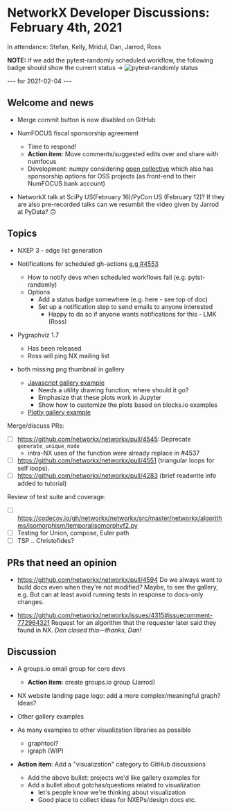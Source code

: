 # NetworkX Developer Discussions:  February 4th, 2021

In attendance: Stefan, Kelly, Mridul, Dan, Jarrod, Ross

**NOTE:** if we add the pytest-randomly scheduled workflow, the following badge should show the current status ->
![pytest-randomly status](https://github.com/networkx/networkx/workflows/.github/workflows/pytest-randomly.yml/badge.svg)

--- for 2021-02-04 ---

## Welcome and news

- Merge commit button is now disabled on GitHub

- NumFOCUS fiscal sponsorship agreement
  * Time to respond!
  * **Action item**: Move comments/suggested edits over and share with numfocus
  * Development: numpy considering [open collective](https://opencollective.com/) which also has sponsorship options for OSS projects (as front-end to their NumFOCUS bank account)
  
- NetworkX talk at SciPy US(February 16)/PyCon US (February 12)? If they are also pre-recorded talks can we resumbit the video given by Jarrod at PyData? 🙃

## Topics

- NXEP 3 - edge list generation

- Notifications for scheduled gh-actions [e.g #4553](https://github.com/networkx/networkx/pull/4553)
  * How to notify devs when scheduled workflows fail (e.g. pytst-randomly)
  * Options
    - Add a status badge somewhere (e.g. here - see top of doc)
    - Set up a notification step to send emails to anyone interested
      * Happy to do so if anyone wants notifications for this - LMK (Ross)

- Pygraphviz 1.7
  * Has been released
  * Ross will ping NX mailing list

- both missing png thumbnail in gallery
  * [Javascript gallery example](https://github.com/networkx/networkx/pull/4571)
    - Needs a utility drawing function; where should it go?
    - Emphasize that these plots work in Jupyter
    - Show how to customize the plots based on blocks.io examples
  * [Plotly gallery example](https://github.com/networkx/networkx/pull/4507)

Merge/discuss PRs:
 - [ ] https://github.com/networkx/networkx/pull/4545: Deprecate `generate_unique_node`
   * intra-NX uses of the function were already replace in #4537
 - [ ] https://github.com/networkx/networkx/pull/4551 (triangular loops for self loops).
 - [ ] https://github.com/networkx/networkx/pull/4283 (brief readwrite info added to tutorial)

Review of test suite and coverage:
- [ ] https://codecov.io/gh/networkx/networkx/src/master/networkx/algorithms/isomorphism/temporalisomorphvf2.py
- [ ] Testing for Union, compose, Euler path
- [ ] TSP .. Christofides?

## PRs that need an opinion

- https://github.com/networkx/networkx/pull/4594
  Do we always want to build docs even when they're not modified?  Maybe, to see the gallery, e.g.
  But can at least avoid running tests in response to docs-only changes.

- https://github.com/networkx/networkx/issues/4315#issuecomment-772964321
  Request for an algorithm that the requester later said they found in NX.
  *Dan closed this—thanks, Dan!*

## Discussion

 - A groups.io email group for core devs
   - **Action item**: create groups.io group (Jarrod)
 
 - NX website landing page logo: add a more complex/meaningful graph? Ideas?
 
 - Other gallery examples
 - As many examples to other visualization libraries as possible
    * graphtool?
    * igraph (WIP)

 - **Action item**: Add a "visualization" category to GitHub discussions
   * Add the above bullet: projects we'd like gallery examples for
   * Add a bullet about gotchas/questions related to visualization
     - let's people know we're thinking about visualization
     - Good place to collect ideas for NXEPs/design docs etc.